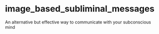 # image_based_subliminal_messages
An alternative but effective way to communicate with your subconscious mind
